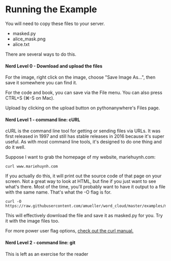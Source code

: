 # Running the Example

You will need to copy these files to your server.

 * masked.py
 * alice\_mask.png
 * alice.txt

There are several ways to do this.  

#### Nerd Level 0 - Download and upload the files
For the image, right click on the image, choose "Save Image As...", then save it somewhere you can find it.  

For the code and book, you can save via the File menu.  You can also press CTRL+S (⌘-S on Mac).

Upload by clicking on the upload button on pythonanywhere's Files page.

#### Nerd Level 1 - command line: cURL
cURL is the command line tool for getting or sending files via URLs.  It was first released in 1997 and still has stable releases in 2016 because it's super useful.  As with most command line tools, it's designed to do one thing and do it well.  

Suppose I want to grab the homepage of my website, mariehuynh.com:

```
curl www.mariehuynh.com

```
If you actually do this, it will print out the source code of that page on your screen.  Not a great way to look at HTML, but fine if you just want to see what's there.  Most of the time, you'll probably want to have it output to a file with the same name.  That's what the -O flag is for.  

```
curl -O https://raw.githubusercontent.com/amueller/word_cloud/master/examples/masked.py
```

This will effectively download the file and save it as masked.py for you.  Try it with the image files too.

For more power user flag options, [check out the curl manual.](https://curl.haxx.se/docs/manpage.html)

#### Nerd Level 2 - command line: git
This is left as an exercise for the reader


